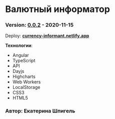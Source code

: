 # Валютный информатор
### Version: [0.0.2](https://github.com/KathrinShpigel/Currency-Informant) - 2020-11-15

Deploy: __[currency-informant.netlify.app](https://app-currency-informant.netlify.app)__

**Технологии**:
* Angular
* TypeScript
* API
* Dayjs
* Highcharts
* Web Workers
* LocalStorage
* CSS3
* HTML5
### Автор: Екатерина Шпигель

